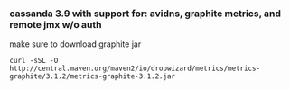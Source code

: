 ### cassanda 3.9 with support for: avidns, graphite metrics, and remote jmx w/o auth

make sure to download graphite jar
```
curl -sSL -O http://central.maven.org/maven2/io/dropwizard/metrics/metrics-graphite/3.1.2/metrics-graphite-3.1.2.jar
```

